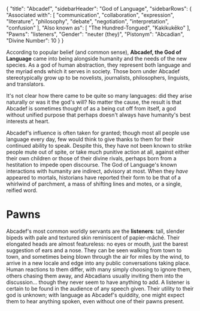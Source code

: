 {
	"title": "Abcadef",
	"sidebarHeader": "God of Language",
	"sidebarRows": {
		"Associated with": [ "communication", "collaboration", "expression", "literature", "philosophy", "debate", "negotiation", "interpretation", "confusion" ],
		"Also known as": [ "The Hundred-Tongued", "Kakikukēko" ],
		"Pawns": "listeners",
		"Gender": "neuter (they)",
		"Pistonym": "Abcadian",
		"Divine Number": 10
	}
}

According to popular belief (and common sense), **Abcadef, the God of Language** came into being alongside humanity and the needs of the new species. As a god of human abstraction, they represent both language and the myriad ends which it serves in society. Those born under Abcadef stereotypically grow up to be novelists, journalists, philosophers, linguists, and translators.

It's not clear how there came to be quite so many languages: did they arise naturally or was it the god's will? No matter the cause, the result is that Abcadef is sometimes thought of as a being cut off from itself, a god without unified purpose that perhaps doesn't always have humanity's best interests at heart.

Abcadef's influence is often taken for granted; though most all people use language every day, few would think to give thanks to them for their continued ability to speak. Despite this, they have not been known to strike people mute out of spite, or take much punitive action at all, against either their own children or those of their divine rivals, perhaps born from a hestitation to impede open discourse. The God of Language's known interactions with humanity are indirect, advisory at most. When they *have* appeared to mortals, historians have reported their form to be that of a whirlwind of parchment, a mass of shifting lines and motes, or a single, reified word.

# Pawns

Abcadef's most common worldly servants are the **listeners**: tall, slender bipeds with pale and textured skin reminiscent of papier-mâché. Their elongated heads are almost featureless: no eyes or mouth, just the barest suggestion of ears and a nose. They can be seen walking from town to town, and sometimes being blown through the air for miles by the wind, to arrive in a new locale and edge into any public conversations taking place. Human reactions to them differ, with many simply choosing to ignore them, others chasing them away, and Abcadians usually inviting them into the discussion... though they never seem to have anything to add. A listener is certain to be found in the audience of any speech given. Their utility to their god is unknown; with language as Abcadef's quiddity, one might expect them to hear anything spoken, even without one of their pawns present.
